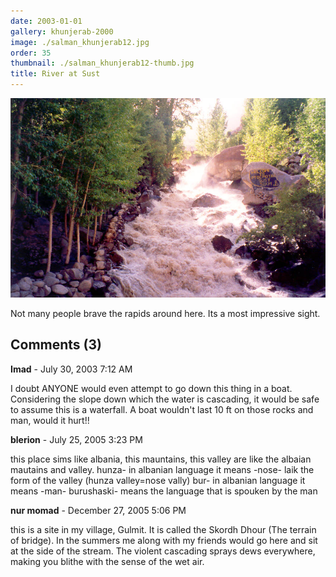 ```yaml
---
date: 2003-01-01
gallery: khunjerab-2000
image: ./salman_khunjerab12.jpg
order: 35
thumbnail: ./salman_khunjerab12-thumb.jpg
title: River at Sust
---
```


![River at Sust](./salman_khunjerab12.jpg)

Not many people brave the rapids around here. Its a most impressive sight.

<div id="comments">

## Comments (3)

<div id="comment">

**Imad** - July 30, 2003  7:12 AM

I doubt ANYONE would even attempt to go down this thing in a boat. Considering the slope down which the water is cascading, it would be safe to assume this is a waterfall. A boat wouldn't last 10 ft on those rocks and man, would it hurt!!

</div>

<div id="comment">

**blerion** - July 25, 2005  3:23 PM

this place sims like albania, this mauntains, this valley are like the albaian mautains and valley.
hunza- in albanian language it means -nose- laik the form of the valley (hunza valley=nose vally)
bur- in albanian language it means -man- burushaski- means the language that is spouken by the man

</div>

<div id="comment">

**nur momad** - December 27, 2005  5:06 PM

this is a site in my village, Gulmit. It is called the Skordh Dhour (The terrain of bridge). In the summers me along with my friends would go here and sit at the side of the stream. The violent cascading sprays dews everywhere, making you blithe with the sense of the wet air.

</div>

</div>